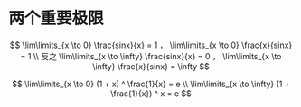 # 两个重要极限

$$
\lim\limits_{x \to 0} \frac{sinx}{x} = 1 ， \lim\limits_{x \to 0} \frac{x}{sinx} = 1 
\\
反之 \lim\limits_{x \to \infty} \frac{sinx}{x} = 0 ， \lim\limits_{x \to \infty} \frac{x}{sinx} = \infty
$$

$$
\lim\limits_{x \to 0} (1 + x) ^ \frac{1}{x} = e
\\
\lim\limits_{x \to \infty} (1 + \frac{1}{x}) ^ x = e
$$